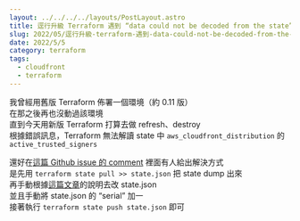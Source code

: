 ```yaml
---
layout: ../../../../layouts/PostLayout.astro
title: 逕行升級 Terraform 遇到 “data could not be decoded from the state”
slug: 2022/05/逕行升級-terraform-遇到-data-could-not-be-decoded-from-the-state
date: 2022/5/5
category: terraform
tags: 
  - cloudfront
  - terraform
---
```


  
我曾經用舊版 Terraform 佈署一個環境（約 0.11 版）<br>
在那之後再也沒動過該環境<br>
直到今天用新版 Terraform 打算去做 refresh、destroy<br>
根據錯誤訊息，Terraform 無法解讀 state 中 `aws_cloudfront_distribution` 的 `active_trusted_signers`







  
還好在[這篇 Github issue 的 comment](https://github.com/hashicorp/terraform/issues/25752#issuecomment-672217777) 裡面有人給出解決方式<br>
是先用 `terraform state pull >> state.json` 把 state dump 出來<br>
再手動根據[這篇文章](https://registry.terraform.io/providers/hashicorp/aws/latest/docs/guides/version-3-upgrade#active_trusted_signers-attribute-name-and-type-change)的說明去改 state.json<br>
並且手動將 state.json 的 “serial” 加一<br>
接著執行 `terraform state push state.json` 即可
